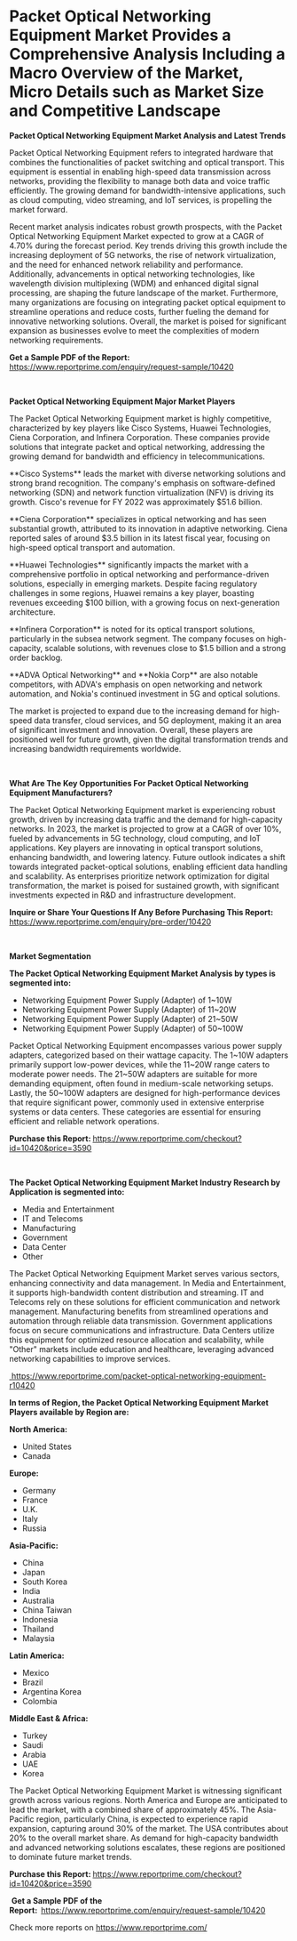 <p><h1>Packet Optical Networking Equipment Market Provides a Comprehensive Analysis Including a Macro Overview of the Market, Micro Details such as Market Size and Competitive Landscape</h1></p><p><strong>Packet Optical Networking Equipment Market Analysis and Latest Trends</strong></p>
<p><p>Packet Optical Networking Equipment refers to integrated hardware that combines the functionalities of packet switching and optical transport. This equipment is essential in enabling high-speed data transmission across networks, providing the flexibility to manage both data and voice traffic efficiently. The growing demand for bandwidth-intensive applications, such as cloud computing, video streaming, and IoT services, is propelling the market forward.</p><p>Recent market analysis indicates robust growth prospects, with the Packet Optical Networking Equipment Market expected to grow at a CAGR of 4.70% during the forecast period. Key trends driving this growth include the increasing deployment of 5G networks, the rise of network virtualization, and the need for enhanced network reliability and performance. Additionally, advancements in optical networking technologies, like wavelength division multiplexing (WDM) and enhanced digital signal processing, are shaping the future landscape of the market. Furthermore, many organizations are focusing on integrating packet optical equipment to streamline operations and reduce costs, further fueling the demand for innovative networking solutions. Overall, the market is poised for significant expansion as businesses evolve to meet the complexities of modern networking requirements.</p></p>
<p><strong>Get a Sample PDF of the Report:&nbsp;</strong> <a href="https://www.reportprime.com/enquiry/request-sample/10420?utm_campaign=3227&utm_medium=2&utm_source=Github&utm_content=ia&utm_term=20032025&utm_id=packet-optical-networking-equipment">https://www.reportprime.com/enquiry/request-sample/10420</a></p>
<p>&nbsp;</p>
<p><strong>Packet Optical Networking Equipment Major Market Players</strong></p>
<p><p>The Packet Optical Networking Equipment market is highly competitive, characterized by key players like Cisco Systems, Huawei Technologies, Ciena Corporation, and Infinera Corporation. These companies provide solutions that integrate packet and optical networking, addressing the growing demand for bandwidth and efficiency in telecommunications.</p><p>**Cisco Systems** leads the market with diverse networking solutions and strong brand recognition. The company's emphasis on software-defined networking (SDN) and network function virtualization (NFV) is driving its growth. Cisco's revenue for FY 2022 was approximately $51.6 billion.</p><p>**Ciena Corporation** specializes in optical networking and has seen substantial growth, attributed to its innovation in adaptive networking. Ciena reported sales of around $3.5 billion in its latest fiscal year, focusing on high-speed optical transport and automation.</p><p>**Huawei Technologies** significantly impacts the market with a comprehensive portfolio in optical networking and performance-driven solutions, especially in emerging markets. Despite facing regulatory challenges in some regions, Huawei remains a key player, boasting revenues exceeding $100 billion, with a growing focus on next-generation architecture.</p><p>**Infinera Corporation** is noted for its optical transport solutions, particularly in the subsea network segment. The company focuses on high-capacity, scalable solutions, with revenues close to $1.5 billion and a strong order backlog.</p><p>**ADVA Optical Networking** and **Nokia Corp** are also notable competitors, with ADVA's emphasis on open networking and network automation, and Nokia's continued investment in 5G and optical solutions.</p><p>The market is projected to expand due to the increasing demand for high-speed data transfer, cloud services, and 5G deployment, making it an area of significant investment and innovation. Overall, these players are positioned well for future growth, given the digital transformation trends and increasing bandwidth requirements worldwide.</p></p>
<p>&nbsp;</p>
<p><strong>What Are The Key Opportunities For Packet Optical Networking Equipment Manufacturers?</strong></p>
<p><p>The Packet Optical Networking Equipment market is experiencing robust growth, driven by increasing data traffic and the demand for high-capacity networks. In 2023, the market is projected to grow at a CAGR of over 10%, fueled by advancements in 5G technology, cloud computing, and IoT applications. Key players are innovating in optical transport solutions, enhancing bandwidth, and lowering latency. Future outlook indicates a shift towards integrated packet-optical solutions, enabling efficient data handling and scalability. As enterprises prioritize network optimization for digital transformation, the market is poised for sustained growth, with significant investments expected in R&D and infrastructure development.</p></p>
<p><strong>Inquire or Share Your Questions If Any Before Purchasing This Report:</strong> <a href="https://www.reportprime.com/enquiry/pre-order/10420?utm_campaign=3227&utm_medium=2&utm_source=Github&utm_content=ia&utm_term=20032025&utm_id=packet-optical-networking-equipment">https://www.reportprime.com/enquiry/pre-order/10420</a></p>
<p>&nbsp;</p>
<p><strong>Market Segmentation</strong></p>
<p><strong>The Packet Optical Networking Equipment Market Analysis by types is segmented into:</strong></p>
<p><ul><li>Networking Equipment Power Supply (Adapter) of 1~10W</li><li>Networking Equipment Power Supply (Adapter) of 11~20W</li><li>Networking Equipment Power Supply (Adapter) of 21~50W</li><li>Networking Equipment Power Supply (Adapter) of 50~100W</li></ul></p>
<p><p>Packet Optical Networking Equipment encompasses various power supply adapters, categorized based on their wattage capacity. The 1~10W adapters primarily support low-power devices, while the 11~20W range caters to moderate power needs. The 21~50W adapters are suitable for more demanding equipment, often found in medium-scale networking setups. Lastly, the 50~100W adapters are designed for high-performance devices that require significant power, commonly used in extensive enterprise systems or data centers. These categories are essential for ensuring efficient and reliable network operations.</p></p>
<p><strong>Purchase this Report:&nbsp;</strong><a href="https://www.reportprime.com/checkout?id=10420&price=3590&utm_campaign=3227&utm_medium=2&utm_source=Github&utm_content=ia&utm_term=20032025&utm_id=packet-optical-networking-equipment">https://www.reportprime.com/checkout?id=10420&price=3590</a></p>
<p>&nbsp;</p>
<p><strong>The Packet Optical Networking Equipment Market Industry Research by Application is segmented into:</strong></p>
<p><ul><li>Media and Entertainment</li><li>IT and Telecoms</li><li>Manufacturing</li><li>Government</li><li>Data Center</li><li>Other</li></ul></p>
<p><p>The Packet Optical Networking Equipment Market serves various sectors, enhancing connectivity and data management. In Media and Entertainment, it supports high-bandwidth content distribution and streaming. IT and Telecoms rely on these solutions for efficient communication and network management. Manufacturing benefits from streamlined operations and automation through reliable data transmission. Government applications focus on secure communications and infrastructure. Data Centers utilize this equipment for optimized resource allocation and scalability, while "Other" markets include education and healthcare, leveraging advanced networking capabilities to improve services.</p></p>
<p><a href="https://www.reportprime.com/packet-optical-networking-equipment-r10420?utm_campaign=3227&utm_medium=2&utm_source=Github&utm_content=ia&utm_term=20032025&utm_id=packet-optical-networking-equipment">&nbsp;https://www.reportprime.com/packet-optical-networking-equipment-r10420</a></p>
<p><strong>In terms of Region, the Packet Optical Networking Equipment Market Players available by Region are:</strong></p>
<p>
    <p> <strong> North America: </strong>
        <ul>
            <li>United States</li>
            <li>Canada</li>
        </ul>
        </p> 
    <p> <strong> Europe: </strong>
        <ul>
            <li>Germany</li>
            <li>France</li>
            <li>U.K.</li>
            <li>Italy</li>
            <li>Russia</li>
        </ul>
        </p> 
    <p> <strong> Asia-Pacific: </strong>
        <ul>
            <li>China</li>
            <li>Japan</li>
            <li>South Korea</li>
            <li>India</li>
            <li>Australia</li>
            <li>China Taiwan</li>
            <li>Indonesia</li>
            <li>Thailand</li>
            <li>Malaysia</li>
        </ul>
        </p> 
    <p> <strong> Latin America: </strong>
        <ul>
            <li>Mexico</li>
            <li>Brazil</li>
            <li>Argentina Korea</li>
            <li>Colombia</li>
        </ul>
        </p> 
    <p> <strong> Middle East & Africa: </strong>
        <ul>
            <li>Turkey</li>
            <li>Saudi</li>
            <li>Arabia</li>
            <li>UAE</li>
            <li>Korea</li>
        </ul>
    </p>
    </p>
<p><p>The Packet Optical Networking Equipment Market is witnessing significant growth across various regions. North America and Europe are anticipated to lead the market, with a combined share of approximately 45%. The Asia-Pacific region, particularly China, is expected to experience rapid expansion, capturing around 30% of the market. The USA contributes about 20% to the overall market share. As demand for high-capacity bandwidth and advanced networking solutions escalates, these regions are positioned to dominate future market trends.</p></p>
<p><strong>Purchase this Report: </strong><a href="https://www.reportprime.com/checkout?id=10420&price=3590&utm_campaign=3227&utm_medium=2&utm_source=Github&utm_content=ia&utm_term=20032025&utm_id=packet-optical-networking-equipment">https://www.reportprime.com/checkout?id=10420&price=3590</a></p>
<p>&nbsp;<strong>Get a Sample PDF of the Report:&nbsp;&nbsp;</strong><a href="https://www.reportprime.com/enquiry/request-sample/10420?utm_campaign=3227&utm_medium=2&utm_source=Github&utm_content=ia&utm_term=20032025&utm_id=packet-optical-networking-equipment">https://www.reportprime.com/enquiry/request-sample/10420</a></p>
<p><strong></strong></p>
<p>Check more reports on <a href="https://www.reportprime.com/?utm_campaign=3227&utm_medium=2&utm_source=Github&utm_content=ia&utm_term=20032025&utm_id=packet-optical-networking-equipment">https://www.reportprime.com/</a></p>